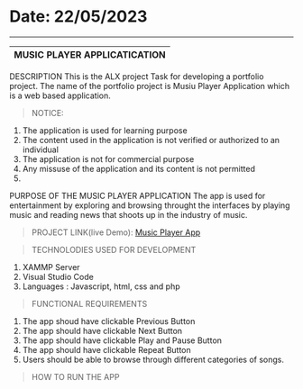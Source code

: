 # Date: 22/05/2023
------------------------------------------------------------------------
MUSIC PLAYER APPLICATICATION                                            |
------------------------------------------------------------------------|

DESCRIPTION
This is the ALX project Task for developing a portfolio project. The name of the portfolio project is Musiu Player Application which is a web based application.

> NOTICE:
  1. The application is used for learning purpose
  2. The content used in the application is not verified or authorized to an individual
  3. The application is not for commercial purpose
  4. Any missuse of the application and its content is not permitted
  5. 

PURPOSE OF THE MUSIC PLAYER APPLICATION
The app is used for entertainment by exploring and browsing throught the interfaces by playing music and reading news that shoots up in the industry of music.

> PROJECT LINK(live Demo): [Music Player App](https://solesinnovationhub.infinityfreeapp.com/sw-projects/webapps/music-player-app/index.php)

> TECHNOLODIES USED FOR DEVELOPMENT
 1. XAMMP Server
 2. Visual Studio Code
 3. Languages : Javascript, html, css and php

> FUNCTIONAL REQUIREMENTS
 1) The app shoud have clickable Previous Button
 2) The app should have clickable Next Button
 3) The app should have clickable Play and Pause Button
 4) The app should have clickable Repeat Button
 5) Users should be able to browse through different categories of songs.

> HOW TO RUN THE APP



